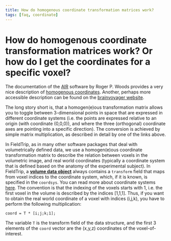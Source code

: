 ```yaml
---
title: How do homogenous coordinate transformation matrices work?
tags: [faq, coordinate]
---
```


# How do homogenous coordinate transformation matrices work? Or how do I get the coordinates for a specific voxel?

The documentation of the [AIR](http://air.bmap.ucla.edu/AIR5) software by Roger P. Woods provides a very nice description of [homogenous coordinates](http://air.bmap.ucla.edu/AIR5/homogenous.html). Another, perhaps more accessible description can be found on the [brainvoyager website](https://www.brainvoyager.com/bv/doc/UsersGuide/CoordsAndTransforms/SpatialTransformationMatrices.html).

The long story short is, that a homogen(e)ous transformation matrix allows you to toggle between 3-dimensional points in space that are expressed in different coordinate systems (i.e. the points are expressed relative to an origin (with coordinate (0,0,0)), and where the three (orthogonal) coordinate axes are pointing into a specific direction). The conversion is achieved by simple matrix multiplication, as described in detail by one of the links above.    

In FieldTrip, as in many other software packages that deal with volumetrically defined data, we use a homogen(e)ous coordinate transformation matrix to describe the relation between voxels in the volumetric image, and real world coordinates (typically a coordinate system that is defined based on the anatomy of the experimental subject). In FieldTrip, a **[volume data object](https://github.com/fieldtrip/fieldtrip/blob/release/utilities/ft_datatype_volume.m)** always contains a `transform` field that maps from voxel indices to the coordinate system, which, if it is known, is specified in the `coordsys`. You can read more about coordinate systems [here](/faq/coordsys/). The convention is that the indexing of the voxels starts with 1, i.e. the first voxel in the volume is described by the indices [1,1,1]. Thus, if you want to obtain the real world coordinate of a voxel with indices (i,j,k), you have to perform the following multiplication:

    coord = T * [i;j;k;1];

The variable `T` is the transform field of the data structure, and the first 3 elements of the `coord` vector are the (x,y,z) coordinates of the voxel-of-interest.
